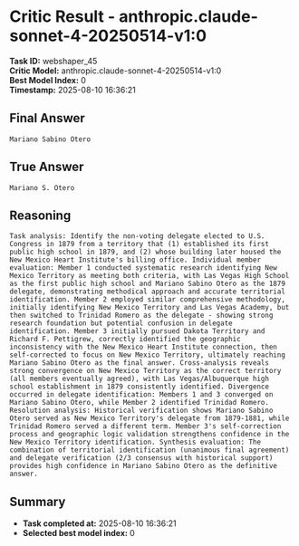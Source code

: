 # Critic Result - anthropic.claude-sonnet-4-20250514-v1:0

**Task ID:** webshaper_45  
**Critic Model:** anthropic.claude-sonnet-4-20250514-v1:0  
**Best Model Index:** 0  
**Timestamp:** 2025-08-10 16:36:21

## Final Answer
```
Mariano Sabino Otero
```

## True Answer
```
Mariano S. Otero
```

## Reasoning
```
Task analysis: Identify the non-voting delegate elected to U.S. Congress in 1879 from a territory that (1) established its first public high school in 1879, and (2) whose building later housed the New Mexico Heart Institute's billing office. Individual member evaluation: Member 1 conducted systematic research identifying New Mexico Territory as meeting both criteria, with Las Vegas High School as the first public high school and Mariano Sabino Otero as the 1879 delegate, demonstrating methodical approach and accurate territorial identification. Member 2 employed similar comprehensive methodology, initially identifying New Mexico Territory and Las Vegas Academy, but then switched to Trinidad Romero as the delegate - showing strong research foundation but potential confusion in delegate identification. Member 3 initially pursued Dakota Territory and Richard F. Pettigrew, correctly identified the geographic inconsistency with the New Mexico Heart Institute connection, then self-corrected to focus on New Mexico Territory, ultimately reaching Mariano Sabino Otero as the final answer. Cross-analysis reveals strong convergence on New Mexico Territory as the correct territory (all members eventually agreed), with Las Vegas/Albuquerque high school establishment in 1879 consistently identified. Divergence occurred in delegate identification: Members 1 and 3 converged on Mariano Sabino Otero, while Member 2 identified Trinidad Romero. Resolution analysis: Historical verification shows Mariano Sabino Otero served as New Mexico Territory's delegate from 1879-1881, while Trinidad Romero served a different term. Member 3's self-correction process and geographic logic validation strengthens confidence in the New Mexico Territory identification. Synthesis evaluation: The combination of territorial identification (unanimous final agreement) and delegate verification (2/3 consensus with historical support) provides high confidence in Mariano Sabino Otero as the definitive answer.
```

## Summary
- **Task completed at:** 2025-08-10 16:36:21
- **Selected best model index:** 0
